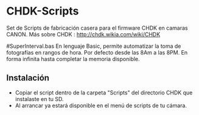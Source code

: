 # CHDK-Scripts
Set de Scripts de fabricación casera para el firmware CHDK en camaras CANON.
Más sobre CHDK : http://chdk.wikia.com/wiki/CHDK

#SuperInterval.bas
En lenguaje Basic, permite automatizar la toma de fotografías en rangos de hora. Por defecto desde las 8Am a las 8PM. En forma infinita hasta completar la memoria disponible. 


## Instalación
- Copiar el script dentro de la carpeta "Scripts" del directorio CHDK que instalaste en tu SD. 
- Al arrancar ya estará disponible en el menú de scripts de tu cámara. 
